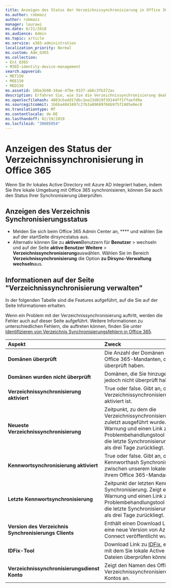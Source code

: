```yaml
---
title: Anzeigen des Status der Verzeichnissynchronisierung in Office 365
ms.author: robmazz
author: robmazz
manager: laurawi
ms.date: 8/21/2018
ms.audience: Admin
ms.topic: article
ms.service: o365-administration
localization_priority: Normal
ms.custom: Adm_O365
ms.collection:
- Ent_O365
- M365-identity-device-management
search.appverid:
- MET150
- MOE150
- MED150
ms.assetid: 18be3b98-34ae-47be-9337-ab6c3fb372ac
description: Erfahren Sie, wie Sie die Verzeichnissynchronisierung deaktivieren. Sie können den Status auch anzeigen.
ms.openlocfilehash: 4803cbadd17dbc1ee23d019f39144ff1ffaefd9a
ms.sourcegitcommit: 1b6ba4043497c27b3a89689766b975f2405e0ec8
ms.translationtype: MT
ms.contentlocale: de-DE
ms.lasthandoff: 02/19/2019
ms.locfileid: "30085054"
---
```

# <a name="view-directory-synchronization-status-in-office-365"></a>Anzeigen des Status der Verzeichnissynchronisierung in Office 365
Wenn Sie Ihr lokales Active Directory mit Azure AD integriert haben, indem Sie Ihre lokale Umgebung mit Office 365 synchronisieren, können Sie auch den Status Ihrer Synchronisierung überprüfen.
  
## <a name="view-directory-synchronization-status"></a>Anzeigen des Verzeichnis Synchronisierungsstatus
- Melden Sie sich beim Office 365 Admin Center an, **** und wählen Sie auf der startSeite dirsyncstatus aus. 
- Alternativ können Sie zu **aktiven**Benutzern für **Benutzer** \> wechseln und auf der Seite **aktive Benutzer** **Weitere** \> **Verzeichnissynchronisierung**auswählen. Wählen Sie im Bereich **Verzeichnissynchronisierung** die Option **zu Dirsync-Verwaltung wechseln**aus.
    
## <a name="information-on-the-manage-directory-synchronization-page"></a>Informationen auf der Seite "Verzeichnissynchronisierung verwalten"

In der folgenden Tabelle sind die Features aufgeführt, auf die Sie auf der Seite Informationen erhalten.
  
Wenn ein Problem mit der Verzeichnissynchronisierung auftritt, werden die Fehler auch auf dieser Seite aufgeführt. Weitere Informationen zu unterschiedlichen Fehlern, die auftreten können, finden Sie unter [Identifizieren von Verzeichnis Synchronisierungsfehlern in Office 365](identify-directory-synchronization-errors.md).
  
|**Aspekt**|**Zweck**|
|:-----|:-----|
|**Domänen überprüft** | Die Anzahl der Domänen in Ihrem Office 365-Mandanten, die Sie überprüft haben. |
|**Domänen wurden nicht überprüft** | Domänen, die Sie hinzugefügt, jedoch nicht überprüft haben. |
|**Verzeichnissynchronisierung aktiviert** |True oder false. Gibt an, ob die Verzeichnissynchronisierung aktiviert ist. |
|**Neueste Verzeichnissynchronisierung** | Zeitpunkt, zu dem die Verzeichnissynchronisierung zuletzt ausgeführt wurde. Zeigt eine Warnung und einen Link zu einem Problembehandlungstool an, wenn die letzte Synchronisierung mehr als drei Tage zurückliegt. |
|**Kennwortsynchronisierung aktiviert** | True oder false. Gibt an, ob eine Kennworthash Synchronisierung zwischen unserem lokalen und Ihrem Office 365-Mandanten statt. |
|**Letzte Kennwortsynchronisierung** | Zeitpunkt der letzten Kennworthash Synchronisierung. Zeigt eine Warnung und einen Link zu einem Problembehandlungstool an, wenn die letzte Synchronisierung mehr als drei Tage zurückliegt. |
|**Version des Verzeichnis Synchronisierungs Clients** | Enthält einen Download Link, wenn eine neue Version von Azure AD Connect veröffentlicht wurde. |
|**IDFix-Tool** | Download Link zu [IDFix](install-and-run-idfix.md), ein Tool, mit dem Sie lokale Active Directory-Dateien überprüfen können. |
|**Verzeichnissynchronisierungsdienst Konto** | Zeigt den Namen des Office 365-Verzeichnissynchronisierungsdienst Kontos an. |